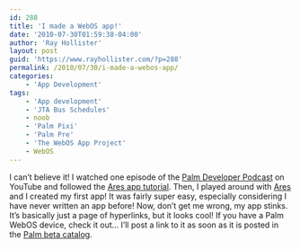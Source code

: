 ```yaml
---
id: 288
title: 'I made a WebOS app!'
date: '2010-07-30T01:59:38-04:00'
author: 'Ray Hollister'
layout: post
guid: 'https://www.rayhollister.com/?p=288'
permalink: /2010/07/30/i-made-a-webos-app/
categories:
    - 'App Development'
tags:
    - 'App development'
    - 'JTA Bus Schedules'
    - noob
    - 'Palm Pixi'
    - 'Palm Pre'
    - 'The WebOS App Project'
    - WebOS
---
```


I can’t believe it! I watched one episode of the [Palm Developer Podcast](http://www.youtube.com/watch?v=LudDPBLDOjU) on YouTube and followed the [Ares app tutorial](http://ares.palm.com/Ares/docstemp/tutorial10.html). Then, I played around with [Ares](https://ares.palm.com/) and I created my first app! It was fairly super easy, especially considering I have never written an app before! Now, don’t get me wrong, my app stinks. It’s basically just a page of hyperlinks, but it looks cool! If you have a Palm WebOS device, check it out… I’ll post a link to it as soon as it is posted in the [Palm beta catalog](http://www.precentral.net/app-gallery/beta).